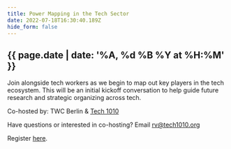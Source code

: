 ```yaml
---
title: Power Mapping in the Tech Sector
date: 2022-07-18T16:30:40.189Z
hide_form: false
---
```

## {{ page.date | date: '%A, %d %B %Y at %H:%M' }}

Join alongside tech workers as we begin to map out key players in the tech ecosystem. This will be an initial kickoff conversation to help guide future research and strategic organizing across tech.

Co-hosted by: TWC Berlin & [Tech 1010](https://www.techworkersunion-1010.org/)

Have questions or interested in co-hosting? Email rv@tech1010.org

Register [here](https://us06web.zoom.us/meeting/register/tZIvc-GtqTkiGNOOVlfczNJt_z-3_0-UYcjx).